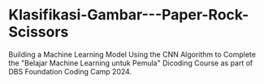 # Klasifikasi-Gambar---Paper-Rock-Scissors
Building a Machine Learning Model Using the CNN Algorithm to Complete the "Belajar Machine Learning untuk Pemula" Dicoding Course as part of DBS Foundation Coding Camp 2024.
